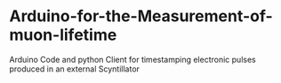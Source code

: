 # Arduino-for-the-Measurement-of-muon-lifetime
Arduino Code and python Client for timestamping electronic pulses produced in an external Scyntillator
